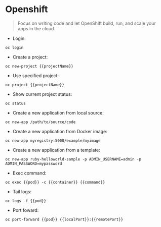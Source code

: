 # Openshift

> Focus on writing code and let OpenShift build, run, and scale your apps in the cloud.

- Login:

`oc login`

- Create a project:

`oc new-project {{projectName}}`

- Use specified project:

`oc project {{projectName}}`

- Show current project status:

`oc status`

- Create a new application from local source:

`oc new-app /path/to/source/code`

- Create a new application from Docker image:

`oc new-app myregistry:5000/example/myimage`

- Create a new application from a template:

`oc new-app ruby-helloworld-sample -p ADMIN_USERNAME=admin -p ADMIN_PASSWORD=mypassword`

- Exec command:

`oc exec {{pod}} -c {{container}} {{command}}`

- Tail logs:

`oc logs -f {{pod}}`

- Port foward:

`oc port-forward {{pod}} {{localPort}}:{{remotePort}}`
